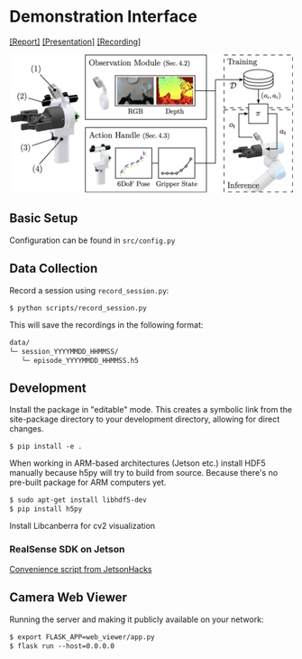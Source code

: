 # Demonstration Interface
[[Report]](https://j4nn1k.github.io/files/project-thesis.pdf)
[[Presentation]](https://j4nn1k.github.io/files/project-thesis-presentation.pdf)
[[Recording]](https://tuhh.zoom.us/rec/share/pju8XqW6G1aIv9oTgVGfVPGh34XNoj046tR5MkbUG2UK8-LYGyPob0T9BeEbcrff.ZSf-vTTM7_S86hv_)


![](https://github.com/J4nn1K/demonstration-interface/blob/main/media/graphic.png)

## Basic Setup
Configuration can be found in `src/config.py`

## Data Collection
Record a session using `record_session.py`:
```
$ python scripts/record_session.py
```
This will save the recordings in the following format:
```
data/
└─ session_YYYYMMDD_HHMMSS/
   └─ episode_YYYYMMDD_HHMMSS.h5
```

## Development
Install the package in "editable" mode. This creates a symbolic link from the site-package directory to your development directory, allowing for direct changes.
```
$ pip install -e .
```

When working in ARM-based architectures (Jetson etc.) install HDF5 manually because h5py will try to build from source. Because there's no pre-built package for ARM computers yet.

```
$ sudo apt-get install libhdf5-dev
$ pip install h5py
```

Install Libcanberra for cv2 visualization

### RealSense SDK on Jetson
[Convenience script from JetsonHacks](https://jetsonhacks.com/2019/12/22/install-realsense-camera-in-5-minutes-jetson-nano/)

## Camera Web Viewer
Running the server and making it publicly available on your network:
```
$ export FLASK_APP=web_viewer/app.py
$ flask run --host=0.0.0.0 
```